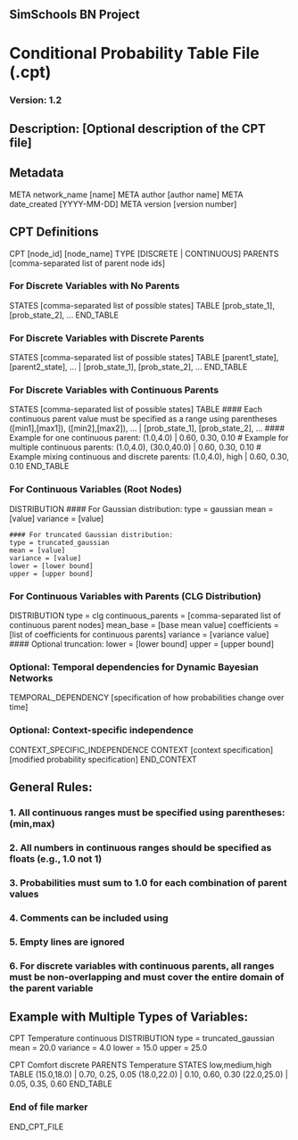 ## SimSchools BN Project
# Conditional Probability Table File (.cpt)
### Version: 1.2
## Description: [Optional description of the CPT file]

## Metadata
META network_name [name]
META author [author name]
META date_created [YYYY-MM-DD]
META version [version number]

## CPT Definitions
CPT [node_id] [node_name]
  TYPE [DISCRETE | CONTINUOUS]
  PARENTS [comma-separated list of parent node ids]
  
  ### For Discrete Variables with No Parents
  STATES [comma-separated list of possible states]
  TABLE
    [prob_state_1], [prob_state_2], ...
  END_TABLE

  ### For Discrete Variables with Discrete Parents
  STATES [comma-separated list of possible states]
  TABLE
    [parent1_state], [parent2_state], ... | [prob_state_1], [prob_state_2], ...
  END_TABLE

  ### For Discrete Variables with Continuous Parents
  STATES [comma-separated list of possible states]
  TABLE
    #### Each continuous parent value must be specified as a range using parentheses
    ([min1],[max1]), ([min2],[max2]), ... | [prob_state_1], [prob_state_2], ...
    #### Example for one continuous parent:
    (1.0,4.0) | 0.60, 0.30, 0.10
    # Example for multiple continuous parents:
    (1.0,4.0), (30.0,40.0) | 0.60, 0.30, 0.10
    # Example mixing continuous and discrete parents:
    (1.0,4.0), high | 0.60, 0.30, 0.10
  END_TABLE

  ### For Continuous Variables (Root Nodes)
  DISTRIBUTION
    #### For Gaussian distribution:
    type = gaussian
    mean = [value]
    variance = [value]

    #### For truncated Gaussian distribution:
    type = truncated_gaussian
    mean = [value]
    variance = [value]
    lower = [lower bound]
    upper = [upper bound]

  ### For Continuous Variables with Parents (CLG Distribution)
  DISTRIBUTION
    type = clg
    continuous_parents = [comma-separated list of continuous parent nodes]
    mean_base = [base mean value]
    coefficients = [list of coefficients for continuous parents]
    variance = [variance value]
    #### Optional truncation:
    lower = [lower bound]
    upper = [upper bound]

  ### Optional: Temporal dependencies for Dynamic Bayesian Networks
  TEMPORAL_DEPENDENCY
    [specification of how probabilities change over time]
  
  ### Optional: Context-specific independence
  CONTEXT_SPECIFIC_INDEPENDENCE
    CONTEXT [context specification]
      [modified probability specification]
    END_CONTEXT

## General Rules:
### 1. All continuous ranges must be specified using parentheses: (min,max)
### 2. All numbers in continuous ranges should be specified as floats (e.g., 1.0 not 1)
### 3. Probabilities must sum to 1.0 for each combination of parent values
### 4. Comments can be included using #
### 5. Empty lines are ignored
### 6. For discrete variables with continuous parents, all ranges must be non-overlapping and must cover the entire domain of the parent variable

## Example with Multiple Types of Variables:
CPT Temperature continuous
  DISTRIBUTION
    type = truncated_gaussian
    mean = 20.0
    variance = 4.0
    lower = 15.0
    upper = 25.0

CPT Comfort discrete
  PARENTS Temperature
  STATES low,medium,high
  TABLE
    (15.0,18.0) | 0.70, 0.25, 0.05
    (18.0,22.0) | 0.10, 0.60, 0.30
    (22.0,25.0) | 0.05, 0.35, 0.60
  END_TABLE

### End of file marker
END_CPT_FILE
